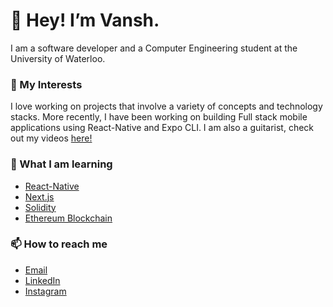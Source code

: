 # 👋 Hey! I’m Vansh.
I am a software developer and a Computer Engineering student at the University of Waterloo.

### 👀 My Interests
I love working on projects that involve a variety of concepts and technology stacks. More recently, I have been working on building Full stack mobile applications using React-Native and Expo CLI. I am also a guitarist, check out my videos [here!](https://www.youtube.com/watch?v=E8BBKs4-WPU) 

### 🌱 What I am learning
- [React-Native](https://reactnative.dev/)
- [Next.js ](https://nextjs.org)
- [Solidity](https://docs.soliditylang.org/en/v0.8.11/)
- [Ethereum Blockchain](https://ethereum.org/en/)

### 📫 How to reach me
- [Email](mailto:vanshmago9@gmail.com)
- [LinkedIn](https://www.linkedin.com/in/vansh-mago/)
- [Instagram](https://www.instagram.com/magovansh/)

<!---
magovansh9/magovansh9 is a ✨ special ✨ repository because its `README.md` (this file) appears on your GitHub profile.
You can click the Preview link to take a look at your changes.
--->

